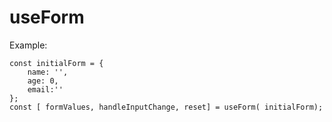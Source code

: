 # useForm

Example:
```
const initialForm = {
    name: '',
    age: 0,
    email:''
};
const [ formValues, handleInputChange, reset] = useForm( initialForm);
```